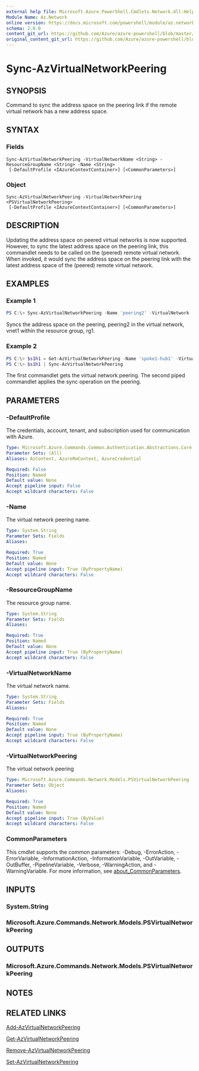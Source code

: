 ```yaml
---
external help file: Microsoft.Azure.PowerShell.Cmdlets.Network.dll-Help.xml
Module Name: Az.Network
online version: https://docs.microsoft.com/powershell/module/az.network/sync-azvirtualnetworkpeering
schema: 2.0.0
content_git_url: https://github.com/Azure/azure-powershell/blob/master/src/Network/Network/help/Sync-AzVirtualNetworkPeering.md
original_content_git_url: https://github.com/Azure/azure-powershell/blob/master/src/Network/Network/help/Sync-AzVirtualNetworkPeering.md
---
```


# Sync-AzVirtualNetworkPeering

## SYNOPSIS
Command to sync the address space on the peering link if the remote virtual network has a new address space.

## SYNTAX

### Fields
```
Sync-AzVirtualNetworkPeering -VirtualNetworkName <String> -ResourceGroupName <String> -Name <String>
 [-DefaultProfile <IAzureContextContainer>] [<CommonParameters>]
```

### Object
```
Sync-AzVirtualNetworkPeering -VirtualNetworkPeering <PSVirtualNetworkPeering>
 [-DefaultProfile <IAzureContextContainer>] [<CommonParameters>]
```

## DESCRIPTION
Updating the address space on peered virtual networks is now supported. However, to sync the latest address space on the peering link, this commandlet needs to be called on the (peered) remote virtual network. When invoked, it would sync the address space on the peering link with the latest address space of the (peered) remote virtual network.

## EXAMPLES

### Example 1
```powershell
PS C:\> Sync-AzVirtualNetworkPeering -Name 'peering2' -VirtualNetwork 'vnet1' -ResourceGroupName 'rg1'
```

Syncs the address space on the peering, peering2 in the virtual network, vnet1 within the resource group, rg1.

### Example 2
```powershell
PS C:\> $s1h1 = Get-AzVirtualNetworkPeering -Name 'spoke1-hub1' -VirtualNetwork 'spoke1' -ResourceGroupName 'HUB1-RG'
PS C:\> $s1h1 | Sync-AzVirtualNetworkPeering
```

The first commandlet gets the virtual network peering. The second piped commandlet applies the sync operation on the peering.

## PARAMETERS

### -DefaultProfile
The credentials, account, tenant, and subscription used for communication with Azure.

```yaml
Type: Microsoft.Azure.Commands.Common.Authentication.Abstractions.Core.IAzureContextContainer
Parameter Sets: (All)
Aliases: AzContext, AzureRmContext, AzureCredential

Required: False
Position: Named
Default value: None
Accept pipeline input: False
Accept wildcard characters: False
```

### -Name
The virtual network peering name.

```yaml
Type: System.String
Parameter Sets: Fields
Aliases:

Required: True
Position: Named
Default value: None
Accept pipeline input: True (ByPropertyName)
Accept wildcard characters: False
```

### -ResourceGroupName
The resource group name.

```yaml
Type: System.String
Parameter Sets: Fields
Aliases:

Required: True
Position: Named
Default value: None
Accept pipeline input: True (ByPropertyName)
Accept wildcard characters: False
```

### -VirtualNetworkName
The virtual network name.

```yaml
Type: System.String
Parameter Sets: Fields
Aliases:

Required: True
Position: Named
Default value: None
Accept pipeline input: True (ByPropertyName)
Accept wildcard characters: False
```

### -VirtualNetworkPeering
The virtual network peering

```yaml
Type: Microsoft.Azure.Commands.Network.Models.PSVirtualNetworkPeering
Parameter Sets: Object
Aliases:

Required: True
Position: Named
Default value: None
Accept pipeline input: True (ByValue)
Accept wildcard characters: False
```

### CommonParameters
This cmdlet supports the common parameters: -Debug, -ErrorAction, -ErrorVariable, -InformationAction, -InformationVariable, -OutVariable, -OutBuffer, -PipelineVariable, -Verbose, -WarningAction, and -WarningVariable. For more information, see [about_CommonParameters](http://go.microsoft.com/fwlink/?LinkID=113216).

## INPUTS

### System.String

### Microsoft.Azure.Commands.Network.Models.PSVirtualNetworkPeering

## OUTPUTS

### Microsoft.Azure.Commands.Network.Models.PSVirtualNetworkPeering

## NOTES

## RELATED LINKS

[Add-AzVirtualNetworkPeering](./Add-AzVirtualNetworkPeering.md)

[Get-AzVirtualNetworkPeering](./Get-AzVirtualNetworkPeering.md)

[Remove-AzVirtualNetworkPeering](./Remove-AzVirtualNetworkPeering.md)

[Set-AzVirtualNetworkPeering](./Set-AzVirtualNetworkPeering.md)
